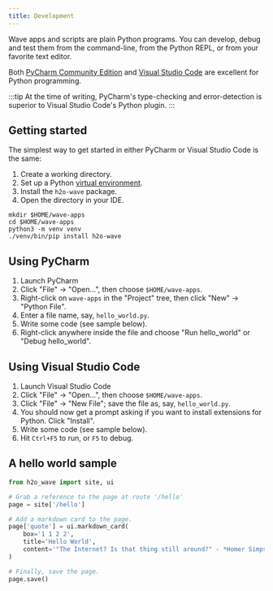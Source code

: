 ```yaml
---
title: Development
---
```


Wave apps and scripts are plain Python programs. You can develop, debug and test them from the command-line, from the Python REPL, or from your favorite text editor.

Both [PyCharm Community Edition](https://www.jetbrains.com/pycharm/download) and [Visual Studio Code](https://code.visualstudio.com/) are excellent for Python programming.

:::tip
At the time of writing, PyCharm's type-checking and error-detection is superior to Visual Studio Code's Python plugin.
:::

## Getting started

The simplest way to get started in either PyCharm or Visual Studio Code is the same: 
1. Create a working directory.
2. Set up a Python [virtual environment](https://docs.python.org/3/tutorial/venv.html).
3. Install the `h2o-wave` package.
4. Open the directory in your IDE.

```shell 
mkdir $HOME/wave-apps
cd $HOME/wave-apps
python3 -m venv venv
./venv/bin/pip install h2o-wave
```

## Using PyCharm 

1. Launch PyCharm
2. Click "File" -> "Open...", then choose `$HOME/wave-apps`.
3. Right-click on `wave-apps` in the "Project" tree, then click "New" -> "Python File".
4. Enter a file name, say, `hello_world.py`.
5. Write some code (see sample below).
6. Right-click anywhere inside the file and choose "Run hello_world" or "Debug hello_world".

## Using Visual Studio Code

1. Launch Visual Studio Code
2. Click "File" -> "Open...", then choose `$HOME/wave-apps`.
3. Click "File" -> "New File"; save the file as, say, `hello_world.py`.
4. You should now get a prompt asking if you want to install extensions for Python. Click "Install".
5. Write some code (see sample below).
6. Hit `Ctrl+F5` to run, or `F5` to debug.

## A hello world sample

```py title="$HOME/wave-apps/hello_world.py"
from h2o_wave import site, ui

# Grab a reference to the page at route '/hello'
page = site['/hello']

# Add a markdown card to the page.
page['quote'] = ui.markdown_card(
    box='1 1 2 2',
    title='Hello World',
    content='"The Internet? Is that thing still around?" - *Homer Simpson*',
)

# Finally, save the page.
page.save()
```



